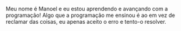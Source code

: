 Meu nome é Manoel e eu estou aprendendo e avançando com a programação! Algo que a programação me ensinou é ao em vez de reclamar das coisas, eu apenas aceito o erro e tento-o resolver.
